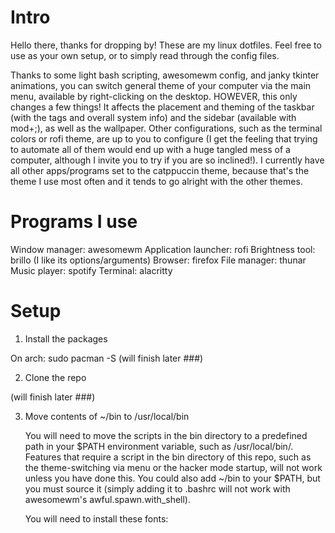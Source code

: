 # Intro

Hello there, thanks for dropping by! These are my linux dotfiles. Feel free to use as your own setup, or to simply read through the config files.

Thanks to some light bash scripting, awesomewm config, and janky tkinter animations, you can switch general theme of your computer via the main menu, available by right-clicking on the desktop. HOWEVER, this only changes a few things! It affects the placement and theming of the taskbar (with the tags and overall system info) and the sidebar (available with mod+;), as well as the wallpaper. Other configurations, such as the terminal colors or rofi theme, are up to you to configure (I get the feeling that trying to automate all of them would end up with a huge tangled mess of a computer, although I invite you to try if you are so inclined!). I currently have all other apps/programs set to the catppuccin theme, because that's the theme I use most often and it tends to go alright with the other themes.

# Programs I use

Window manager: awesomewm
Application launcher: rofi
Brightness tool: brillo (I like its options/arguments)
Browser: firefox
File manager: thunar
Music player: spotify
Terminal: alacritty

# Setup

1. Install the packages

On arch:
sudo pacman -S (will finish later ###)

2. Clone the repo

(will finish later ###)

3. Move contents of ~/bin to /usr/local/bin




    You will need to move the scripts in the bin directory to a predefined path in your $PATH environment variable, such as /usr/local/bin/. Features that require a script in the bin directory of this repo, such as the theme-switching via menu or the hacker mode startup, will not work unless you have done this. You could also add ~/bin to your $PATH, but you must source it (simply adding it to .bashrc will not work with awesomewm's awful.spawn.with_shell).

    You will need to install these fonts:

